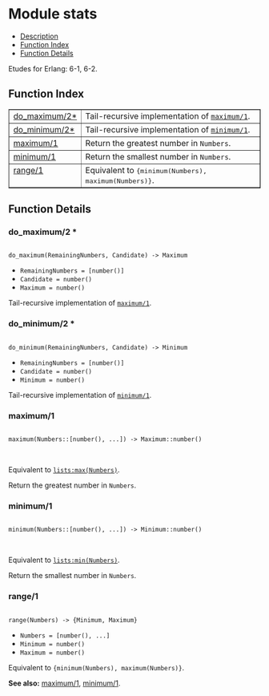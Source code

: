 

# Module stats #
* [Description](#description)
* [Function Index](#index)
* [Function Details](#functions)

Etudes for Erlang: 6-1, 6-2.

<a name="index"></a>

## Function Index ##


<table width="100%" border="1" cellspacing="0" cellpadding="2" summary="function index"><tr><td valign="top"><a href="#do_maximum-2">do_maximum/2*</a></td><td>Tail-recursive implementation of <a href="#maximum-1"><code>maximum/1</code></a>.</td></tr><tr><td valign="top"><a href="#do_minimum-2">do_minimum/2*</a></td><td>Tail-recursive implementation of <a href="#minimum-1"><code>minimum/1</code></a>.</td></tr><tr><td valign="top"><a href="#maximum-1">maximum/1</a></td><td>Return the greatest number in <code>Numbers</code>.</td></tr><tr><td valign="top"><a href="#minimum-1">minimum/1</a></td><td>Return the smallest number in <code>Numbers</code>.</td></tr><tr><td valign="top"><a href="#range-1">range/1</a></td><td>Equivalent to <tt>{minimum(Numbers), maximum(Numbers)}</tt>.</td></tr></table>


<a name="functions"></a>

## Function Details ##

<a name="do_maximum-2"></a>

### do_maximum/2 * ###

<pre><code>
do_maximum(RemainingNumbers, Candidate) -&gt; Maximum
</code></pre>

<ul class="definitions"><li><code>RemainingNumbers = [number()]</code></li><li><code>Candidate = number()</code></li><li><code>Maximum = number()</code></li></ul>

Tail-recursive implementation of [`maximum/1`](#maximum-1).

<a name="do_minimum-2"></a>

### do_minimum/2 * ###

<pre><code>
do_minimum(RemainingNumbers, Candidate) -&gt; Minimum
</code></pre>

<ul class="definitions"><li><code>RemainingNumbers = [number()]</code></li><li><code>Candidate = number()</code></li><li><code>Minimum = number()</code></li></ul>

Tail-recursive implementation of [`minimum/1`](#minimum-1).

<a name="maximum-1"></a>

### maximum/1 ###

<pre><code>
maximum(Numbers::[number(), ...]) -&gt; Maximum::number()
</code></pre>
<br />

Equivalent to [`lists:max(Numbers)`](lists.md#max-1).

Return the greatest number in `Numbers`.

<a name="minimum-1"></a>

### minimum/1 ###

<pre><code>
minimum(Numbers::[number(), ...]) -&gt; Minimum::number()
</code></pre>
<br />

Equivalent to [`lists:min(Numbers)`](lists.md#min-1).

Return the smallest number in `Numbers`.

<a name="range-1"></a>

### range/1 ###

<pre><code>
range(Numbers) -&gt; {Minimum, Maximum}
</code></pre>

<ul class="definitions"><li><code>Numbers = [number(), ...]</code></li><li><code>Minimum = number()</code></li><li><code>Maximum = number()</code></li></ul>

Equivalent to `{minimum(Numbers), maximum(Numbers)}`.

__See also:__ [maximum/1](#maximum-1), [minimum/1](#minimum-1).

